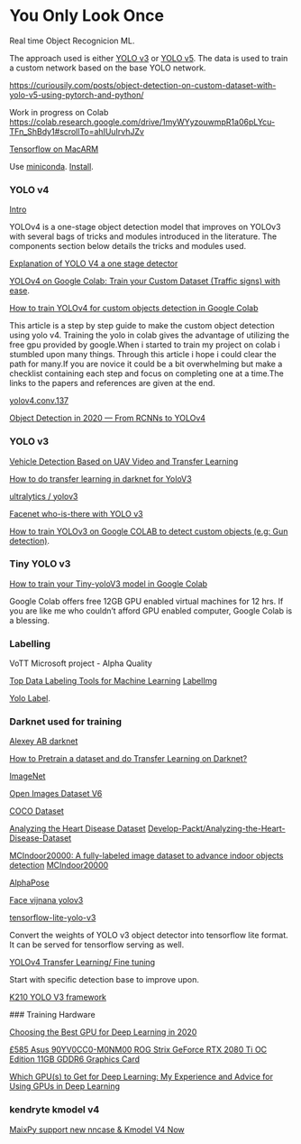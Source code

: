 # You Only Look Once

Real time Object Recognicion ML.

The approach used is either [YOLO v3](https://github.com/ultralytics/yolov3) or [YOLO v5](https://github.com/ultralytics/yolov5). The data is used to train a custom network based on the base YOLO network.

https://curiousily.com/posts/object-detection-on-custom-dataset-with-yolo-v5-using-pytorch-and-python/


Work in progress on Colab
https://colab.research.google.com/drive/1myWYyzouwmpR1a06pLYcu-TFn_ShBdy1#scrollTo=ahIUuIrvhJZv

[Tensorflow on MacARM](https://github.com/mwidjaja1/DSOnMacARM)

Use [miniconda](https://stackoverflow.com/questions/45421163/anaconda-vs-miniconda). [Install](https://docs.conda.io/en/latest/miniconda.html).


### YOLO v4

[Intro](https://paperswithcode.com/method/yolov4)

YOLOv4 is a one-stage object detection model that improves on YOLOv3 with several bags of tricks and modules introduced in the literature. The components section below details the tricks and modules used.

[Explanation of YOLO V4 a one stage detector](https://becominghuman.ai/explaining-yolov4-a-one-stage-detector-cdac0826cbd7)

[YOLOv4 on Google Colab: Train your Custom Dataset (Traffic signs) with ease](https://towardsdatascience.com/yolov4-in-google-colab-train-your-custom-dataset-traffic-signs-with-ease-3243ca91c81d).

[How to train YOLOv4 for custom objects detection in Google Colab](https://medium.com/ai-world/how-to-train-yolov4-for-custom-objects-detection-in-google-colab-1e934b8ef685)

This article is a step by step guide to make the custom object detection using yolo v4. Training the yolo in colab gives the advantage of utilizing the free gpu provided by google.When i started to train my project on colab i stumbled upon many things. Through this article i hope i could clear the path for many.If you are novice it could be a bit overwhelming but make a checklist containing each step and focus on completing one at a time.The links to the papers and references are given at the end.

[yolov4.conv.137](https://drive.google.com/file/d/1JKF-bdIklxOOVy-2Cr5qdvjgGpmGfcbp/view)

[Object Detection in 2020 — From RCNNs to YOLOv4](https://medium.com/code-heroku/object-detection-in-2020-from-rcnns-to-yolov4-fd549b182b78)


### YOLO v3

[Vehicle Detection Based on UAV Video and Transfer Learning](https://www2.hawaii.edu/~jonghyun/classes/F19/CEE696/files/final/Runze_Yuan_CEE696_Vehicle_Detection.pdf)

[How to do transfer learning in darknet for YoloV3](https://stackoverflow.com/questions/57574922/how-to-do-transfer-learning-in-darknet-for-yolov3)

[ultralytics
/
yolov3](https://github.com/ultralytics/yolov3/wiki)

[Facenet who-is-there with YOLO v3](https://github.com/hsemarap/who-is-there)

[How to train YOLOv3 on Google COLAB to detect custom objects (e.g: Gun detection)](https://medium.com/@quangnhatnguyenle/how-to-train-yolov3-on-google-colab-to-detect-custom-objects-e-g-gun-detection-d3a1ee43eda1).


### Tiny YOLO v3

[How to train your Tiny-yoloV3 model in Google Colab](https://www.spritle.com/blogs/2019/12/20/how-to-train-your-tiny-yolov3-model-in-google-colab/)

Google Colab offers free 12GB GPU enabled virtual machines for 12 hrs. If you are like me who couldn’t afford GPU enabled computer, Google Colab is a blessing.


### Labelling

VoTT
Microsoft project - Alpha Quality

[Top Data Labeling Tools for Machine Learning](https://lionbridge.ai/articles/best-data-labeling-tools-machine-learning-projects/)
[LabelImg](https://github.com/tzutalin/labelImg)

[Yolo Label](https://github.com/developer0hye/Yolo_Label).


### Darknet used for training

[Alexey AB darknet](https://github.com/AlexeyAB/darknet)

[How to Pretrain a dataset and do Transfer Learning on Darknet?](https://github.com/AlexeyAB/darknet/issues/5940)

[ImageNet](http://www.image-net.org)

[Open Images Dataset V6](https://storage.googleapis.com/openimages/web/factsfigures.html)

[COCO Dataset](https://cocodataset.org/#explore)

[Analyzing the Heart Disease Dataset](https://subscription.packtpub.com/book/data/9781839211386/app/applvl1sec08/7-analyzing-the-heart-disease-dataset)
[Develop-Packt/Analyzing-the-Heart-Disease-Dataset](https://github.com/Develop-Packt/Analyzing-the-Heart-Disease-Dataset)

[MCIndoor20000: A fully-labeled image dataset to advance indoor objects detection](https://www.sciencedirect.com/science/article/pii/S2352340917307424#bib2)
[MCIndoor20000](https://github.com/bircatmcri/MCIndoor20000)

[AlphaPose](https://github.com/MVIG-SJTU/AlphaPose)


[Face vijnana yolov3](https://github.com/tonandr/face_vijnana_yolov3)

[tensorflow-lite-yolo-v3](https://github.com/peace195/tensorflow-lite-YOLOv3)

Convert the weights of YOLO v3 object detector into tensorflow lite format. It can be served for tensorflow serving as well.

[YOLOv4 Transfer Learning/ Fine tuning](https://stackoverflow.com/questions/63866629/yolov4-transfer-learning-fine-tuning)

Start with specific detection base to improve upon.

[K210 YOLO V3 framework](https://github.com/zhen8838/K210_Yolo_framework)



### Training Hardware

[Choosing the Best GPU for Deep Learning in 2020](https://lambdalabs.com/blog/choosing-a-gpu-for-deep-learning/)

[£585 Asus 90YV0CC0-M0NM00 ROG Strix GeForce RTX 2080 Ti OC Edition 11GB GDDR6 Graphics Card](https://www.ebay.co.uk/p/4031181436?iid=324456042202)

[Which GPU(s) to Get for Deep Learning: My Experience and Advice for Using GPUs in Deep Learning](https://timdettmers.com/2020/09/07/which-gpu-for-deep-learning/)


### kendryte kmodel v4

[MaixPy support new nncase & Kmodel V4 Now](https://en.bbs.sipeed.com/t/topic/1790)

